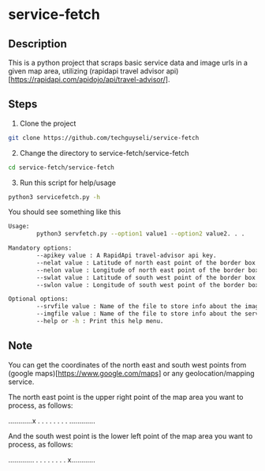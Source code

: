 # service-fetch

## Description

This is a python project that scraps basic service data and image urls in a given map area, utilizing (rapidapi travel advisor api)[https://rapidapi.com/apidojo/api/travel-advisor/].

## Steps

1) Clone the project

```bash
git clone https://github.com/techguyseli/service-fetch
```

2) Change the directory to service-fetch/service-fetch

```bash
cd service-fetch/service-fetch
```

3) Run this script for help/usage

```bash
python3 servicefetch.py -h
```

You should see something like this

```bash
Usage:
        python3 servfetch.py --option1 value1 --option2 value2. . .

Mandatory options:
        --apikey value : A RapidApi travel-advisor api key.
        --nelat value : Latitude of north east point of the border box.
        --nelon value : Longitude of north east point of the border box.
        --swlat value : Latitude of south west point of the border box.
        --swlon value : Longitude of south west point of the border box.

Optional options:
        --srvfile value : Name of the file to store info about the images.
        --imgfile value : Name of the file to store info about the services.
        --help or -h : Print this help menu.
```

## Note

You can get the coordinates of the north east and south west points from (google maps)[https://www.google.com/maps] or any geolocation/mapping service.

The north east point is the upper right point of the map area you want to process, as follows:

............x
.           .
.           .
.           .
.           .
.............

And the south west point is the lower left point of the map area you want to process, as follows:

.............
.           .
.           .
.           .
.           .
x............


